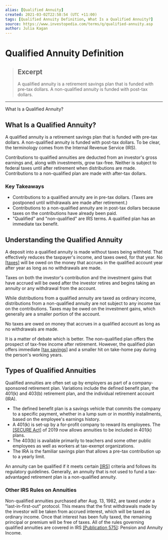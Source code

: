 ```yaml
---
alias: [Qualified Annuity]
created: 2021-03-02T22:58:54 (UTC +11:00)
tags: [Qualified Annuity Definition, What Is a Qualified Annuity?]
source: https://www.investopedia.com/terms/q/qualified-annuity.asp
author: Julia Kagan
---
```


# Qualified Annuity Definition

> ## Excerpt
> A qualified annuity is a retirement savings plan that is funded with pre-tax dollars. A non-qualified annuity is funded with post-tax dollars.

---

What Is a Qualified Annuity?
## What Is a Qualified Annuity?

A qualified annuity is a retirement savings plan that is funded with pre-tax dollars. A non-qualified annuity is funded with post-tax dollars. To be clear, the terminology comes from the Internal Revenue Service (IRS).

Contributions to qualified annuities are deducted from an investor's gross earnings and, along with investments, grow tax-free. Neither is subject to federal taxes until after retirement when distributions are made. Contributions to a non-qualified plan are made with after-tax dollars.

### Key Takeaways

-   Contributions to a qualified annuity are in pre-tax dollars. (Taxes are postponed until withdrawals are made after retirement.)
-   Contributions to a non-qualified annuity are in post-tax dollars because taxes on the contributions have already been paid.
-   "Qualified" and "non-qualified" are IRS terms. A qualified plan has an immediate tax benefit.

## Understanding the Qualified Annuity

A deposit into a qualified annuity is made without taxes being withheld. That effectively reduces the taxpayer's income, and taxes owed, for that year. No [[taxes]](https://www.investopedia.com/articles/pf/07/tax_prep.asp) will be owed on the money that accrues in the qualified account year after year as long as no withdrawals are made.

Taxes on both the investor's contribution and the investment gains that have accrued will be owed after the investor retires and begins taking an annuity or any withdrawal from the account.

While distributions from a qualified annuity are taxed as ordinary income, distributions from a non-qualified annuity are not subject to any income tax on the contributions. Taxes may be owed on the investment gains, which generally are a smaller portion of the account.

No taxes are owed on money that accrues in a qualified account as long as no withdrawals are made.

It is a matter of debate which is better. The non-qualified plan offers the prospect of tax-free income after retirement. However, the qualified plan offers immediate [[tax savings]](https://www.investopedia.com/articles/personal-finance/032116/top-6-strategies-protect-your-income-taxes.asp) and a smaller hit on take-home pay during the person's working years.

## Types of Qualified Annuities

Qualified annuities are often set up by employers as part of a company-sponsored retirement plan. Variations include the defined benefit plan, the 401(k) and 403(b) retirement plan, and the individual retirement account (IRA).

-   The defined benefit plan is a savings vehicle that commits the company to a specific payment, whether in a lump sum or in monthly installments, based on the employee's earnings history.
-   A 401(k) is set-up by a for-profit company to reward its employees. The [[SECURE Act]](https://www.congress.gov/bill/116th-congress/house-bill/1994/text) of 2019 now allows annuities to be included in 401(k) plans.
-   The 403(b) is available primarily to teachers and some other public employees as well as workers at tax-exempt organizations.
-   The IRA is the familiar savings plan that allows a pre-tax contribution up to a yearly limit.

An annuity can be qualified if it meets certain [[IRS]](https://www.investopedia.com/articles/personal-finance/102814/most-helpful-tools-irsgov-website.asp) criteria and follows its regulatory guidelines. Generally, an annuity that is not used to fund a tax-advantaged retirement plan is a non-qualified annuity.

### Other IRS Rules on Annuities

Non-qualified annuities purchased after Aug. 13, 1982, are taxed under a "last-in-first-out" protocol. This means that the first withdrawals made by the investor will be taken from accrued interest, which will be taxed as ordinary income. Once that interest has been fully taxed, the remaining principal or premium will be free of taxes. All of the rules governing qualified annuities are covered in IRS [[Publication 575]](https://www.irs.gov/pub/irs-pdf/p575.pdf): Pension and Annuity Income.
